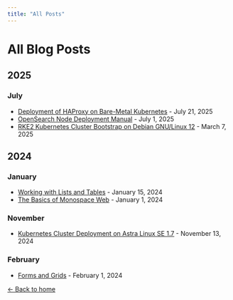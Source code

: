 ```yaml
---
title: "All Posts"
---
```


# All Blog Posts

## 2025

### July
- [Deployment of HAProxy on Bare-Metal Kubernetes](2025-07-21-setup-haproxy-ingress.html) - July 21, 2025
- [OpenSearch Node Deployment Manual](2025-07-01-opensearch-deployment.html) - July 1, 2025
- [RKE2 Kubernetes Cluster Bootstrap on Debian GNU/Linux 12](2025-03-07-rke2-kubernetes-deployment.html) - March 7, 2025

## 2024

### January
- [Working with Lists and Tables](2024-01-15-lists-and-tables.html) - January 15, 2024
- [The Basics of Monospace Web](2024-01-01-the-basics.html) - January 1, 2024

### November
- [Kubernetes Cluster Deployment on Astra Linux SE 1.7](2024-11-13-kubernetes-deployment-astra-linux.html) - November 13, 2024

### February
- [Forms and Grids](2024-02-01-forms-and-grids.html) - February 1, 2024

[← Back to home](index.html)